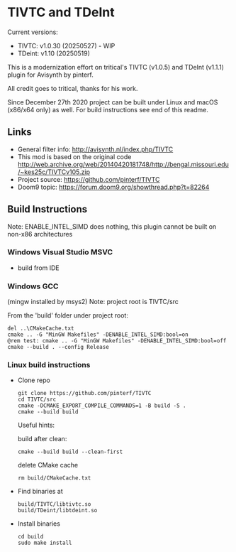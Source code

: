 # TIVTC and TDeInt

Current versions:

- TIVTC: v1.0.30 (20250527) - WIP
- TDeint: v1.10 (20250519)

This is a modernization effort on tritical's TIVTC (v1.0.5) and TDeInt (v1.1.1) plugin for Avisynth by pinterf.

All credit goes to tritical, thanks for his work.

Since December 27th 2020 project can be built under Linux and macOS (x86/x64 only) as well. For build instructions see end of this readme.

## Links

- General filter info: http://avisynth.nl/index.php/TIVTC
- This mod is based on the original code http://web.archive.org/web/20140420181748/http://bengal.missouri.edu/~kes25c/TIVTCv105.zip
- Project source: https://github.com/pinterf/TIVTC
- Doom9 topic: https://forum.doom9.org/showthread.php?t=82264

## Build Instructions

Note: ENABLE_INTEL_SIMD does nothing, this plugin cannot be built on non-x86 architectures

### Windows Visual Studio MSVC

* build from IDE

### Windows GCC

(mingw installed by msys2)
Note: project root is TIVTC/src

From the 'build' folder under project root:

    del ..\CMakeCache.txt
    cmake .. -G "MinGW Makefiles" -DENABLE_INTEL_SIMD:bool=on
    @rem test: cmake .. -G "MinGW Makefiles" -DENABLE_INTEL_SIMD:bool=off
    cmake --build . --config Release

### Linux build instructions

* Clone repo

      git clone https://github.com/pinterf/TIVTC
      cd TIVTC/src
      cmake -DCMAKE_EXPORT_COMPILE_COMMANDS=1 -B build -S .
      cmake --build build

  Useful hints:

  build after clean:

      cmake --build build --clean-first

  delete CMake cache

      rm build/CMakeCache.txt

* Find binaries at

      build/TIVTC/libtivtc.so
      build/TDeint/libtdeint.so

* Install binaries

      cd build
      sudo make install
